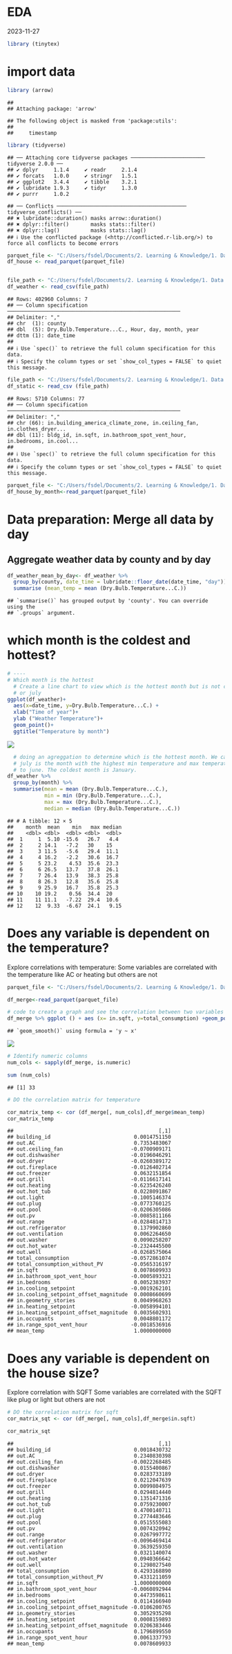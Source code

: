 EDA
================
2023-11-27

``` r
library (tinytex)
```

# import data

``` r
library (arrow)
```

    ## 
    ## Attaching package: 'arrow'

    ## The following object is masked from 'package:utils':
    ## 
    ##     timestamp

``` r
library (tidyverse)
```

    ## ── Attaching core tidyverse packages ──────────────────────── tidyverse 2.0.0 ──
    ## ✔ dplyr     1.1.4     ✔ readr     2.1.4
    ## ✔ forcats   1.0.0     ✔ stringr   1.5.1
    ## ✔ ggplot2   3.4.4     ✔ tibble    3.2.1
    ## ✔ lubridate 1.9.3     ✔ tidyr     1.3.0
    ## ✔ purrr     1.0.2

    ## ── Conflicts ────────────────────────────────────────── tidyverse_conflicts() ──
    ## ✖ lubridate::duration() masks arrow::duration()
    ## ✖ dplyr::filter()       masks stats::filter()
    ## ✖ dplyr::lag()          masks stats::lag()
    ## ℹ Use the conflicted package (<http://conflicted.r-lib.org/>) to force all conflicts to become errors

``` r
parquet_file <- "C:/Users/fsdel/Documents/2. Learning & Knowledge/1. Data Analytics/Data Science - Masters/Courses/Fall 23/IDS/Final Project/Cleaned Files/Energy Data divided by day by category.parquet"
df_house <- read_parquet(parquet_file)


file_path <- "C:/Users/fsdel/Documents/2. Learning & Knowledge/1. Data Analytics/Data Science - Masters/Courses/Fall 23/IDS/Final Project/Cleaned Files/Weather Data Cleaned.csv"
df_weather <- read_csv(file_path)
```

    ## Rows: 402960 Columns: 7
    ## ── Column specification ────────────────────────────────────────────────────────
    ## Delimiter: ","
    ## chr  (1): county
    ## dbl  (5): Dry.Bulb.Temperature...C., Hour, day, month, year
    ## dttm (1): date_time
    ## 
    ## ℹ Use `spec()` to retrieve the full column specification for this data.
    ## ℹ Specify the column types or set `show_col_types = FALSE` to quiet this message.

``` r
file_path <- "C:/Users/fsdel/Documents/2. Learning & Knowledge/1. Data Analytics/Data Science - Masters/Courses/Fall 23/IDS/Final Project/Cleaned Files/Static House Data Cleaned.csv"
df_static <- read_csv (file_path)
```

    ## Rows: 5710 Columns: 77
    ## ── Column specification ────────────────────────────────────────────────────────
    ## Delimiter: ","
    ## chr (66): in.building_america_climate_zone, in.ceiling_fan, in.clothes_dryer...
    ## dbl (11): bldg_id, in.sqft, in.bathroom_spot_vent_hour, in.bedrooms, in.cool...
    ## 
    ## ℹ Use `spec()` to retrieve the full column specification for this data.
    ## ℹ Specify the column types or set `show_col_types = FALSE` to quiet this message.

``` r
parquet_file <- "C:/Users/fsdel/Documents/2. Learning & Knowledge/1. Data Analytics/Data Science - Masters/Courses/Fall 23/IDS/Final Project/Cleaned Files/Energy Data divided by month by category.parquet"
df_house_by_month<-read_parquet(parquet_file)
```

# Data preparation: Merge all data by day

## Aggregate weather data by county and by day

``` r
df_weather_mean_by_day<- df_weather %>%
  group_by(county, date_time = lubridate::floor_date(date_time, "day")) %>%
  summarise (mean_temp = mean (Dry.Bulb.Temperature...C.))
```

    ## `summarise()` has grouped output by 'county'. You can override using the
    ## `.groups` argument.

# which month is the coldest and hottest?

``` r
# ----
# Which month is the hottest
  # Create a line chart to view which is the hottest month but is not clear if june
  # or july
ggplot(df_weather)+ 
  aes(x=date_time, y=Dry.Bulb.Temperature...C.) +
  xlab("Time of year")+
  ylab ("Weather Temperature")+
  geom_point()+
  ggtitle("Temperature by month")
```

![](3.-EDA-and-Analysis_files/figure-gfm/unnamed-chunk-4-1.png)<!-- -->

``` r
  # doing an agreggation to determine which is the hottest month. We can see that
  # july is the month with the highest min temperature and max temperature compared 
  # to june. The coldest month is January.
df_weather %>%
  group_by(month) %>% 
  summarise(mean = mean (Dry.Bulb.Temperature...C.),
            min = min (Dry.Bulb.Temperature...C.),
            max = max (Dry.Bulb.Temperature...C.),
            median = median (Dry.Bulb.Temperature...C.))
```

    ## # A tibble: 12 × 5
    ##    month  mean    min   max median
    ##    <dbl> <dbl>  <dbl> <dbl>  <dbl>
    ##  1     1  5.10 -15.6   26.7   4.4 
    ##  2     2 14.1   -7.2   30    15   
    ##  3     3 11.5   -5.6   29.4  11.1 
    ##  4     4 16.2   -2.2   30.6  16.7 
    ##  5     5 23.2    4.53  35.6  23.3 
    ##  6     6 26.5   13.7   37.8  26.1 
    ##  7     7 26.4   13.9   38.3  25.8 
    ##  8     8 26.3   12.8   35.6  25.8 
    ##  9     9 25.9   16.7   35.8  25.3 
    ## 10    10 19.2    0.56  34.4  20   
    ## 11    11 11.1   -7.22  29.4  10.6 
    ## 12    12  9.33  -6.67  24.1   9.15

# Does any variable is dependent on the temperature?

Explore correlations with temperature: Some variables are correlated
with the temperature like AC or heating but others are not

``` r
parquet_file <- "C:/Users/fsdel/Documents/2. Learning & Knowledge/1. Data Analytics/Data Science - Masters/Courses/Fall 23/IDS/Final Project/EDA/All data merged by day.parquet"

df_merge<-read_parquet(parquet_file)

# code to create a graph and see the correlation between two variables
df_merge %>% ggplot () + aes (x= in.sqft, y=total_consumption) +geom_point() + geom_smooth(method="lm", se=TRUE)
```

    ## `geom_smooth()` using formula = 'y ~ x'

![](3.-EDA-and-Analysis_files/figure-gfm/unnamed-chunk-5-1.png)<!-- -->

``` r
# Identify numeric columns
num_cols <- sapply(df_merge, is.numeric)

sum (num_cols)
```

    ## [1] 33

``` r
# DO the correlation matrix for temperature

cor_matrix_temp <- cor (df_merge[, num_cols],df_merge$mean_temp)
cor_matrix_temp
```

    ##                                               [,1]
    ## building_id                           0.0014751150
    ## out.AC                                0.7353483067
    ## out.ceiling_fan                      -0.0700909171
    ## out.dishwasher                       -0.0196046291
    ## out.dryer                            -0.0260389172
    ## out.fireplace                        -0.0126402714
    ## out.freezer                           0.0632151854
    ## out.grill                            -0.0116617141
    ## out.heating                          -0.6235426240
    ## out.hot_tub                           0.0228091867
    ## out.light                            -0.1005146374
    ## out.plug                             -0.0773760125
    ## out.pool                             -0.0206305086
    ## out.pv                               -0.0085811166
    ## out.range                            -0.0284814713
    ## out.refrigerator                      0.1379902860
    ## out.ventilation                       0.0062264650
    ## out.washer                            0.0090258207
    ## out.hot_water                        -0.2324445500
    ## out.well                             -0.0268575064
    ## total_consumption                    -0.0572861074
    ## total_consumption_without_PV         -0.0565316197
    ## in.sqft                               0.0078609933
    ## in.bathroom_spot_vent_hour           -0.0005893321
    ## in.bedrooms                           0.0052383937
    ## in.cooling_setpoint                  -0.0019262101
    ## in.cooling_setpoint_offset_magnitude  0.0008660699
    ## in.geometry_stories                   0.0049968263
    ## in.heating_setpoint                  -0.0058994101
    ## in.heating_setpoint_offset_magnitude  0.0035602931
    ## in.occupants                          0.0048801172
    ## in.range_spot_vent_hour              -0.0018536916
    ## mean_temp                             1.0000000000

# Does any variable is dependent on the house size?

Explore correlation with SQFT Some variables are correlated with the
SQFT like plug or light but others are not

``` r
# DO the correlation matrix for sqft
cor_matrix_sqt <- cor (df_merge[, num_cols],df_merge$in.sqft)

cor_matrix_sqt
```

    ##                                               [,1]
    ## building_id                           0.0018430732
    ## out.AC                                0.2340830398
    ## out.ceiling_fan                      -0.0022268485
    ## out.dishwasher                        0.0155400867
    ## out.dryer                             0.0283733189
    ## out.fireplace                         0.0212047639
    ## out.freezer                           0.0099804975
    ## out.grill                             0.0294814440
    ## out.heating                           0.1351471316
    ## out.hot_tub                           0.0759230007
    ## out.light                             0.4700140711
    ## out.plug                              0.2774483646
    ## out.pool                              0.0515555083
    ## out.pv                                0.0074320942
    ## out.range                             0.0267997772
    ## out.refrigerator                     -0.0096469414
    ## out.ventilation                       0.3639259350
    ## out.washer                            0.0321140074
    ## out.hot_water                         0.0940366642
    ## out.well                              0.1298027540
    ## total_consumption                     0.4293168890
    ## total_consumption_without_PV          0.4331211059
    ## in.sqft                               1.0000000000
    ## in.bathroom_spot_vent_hour           -0.0060892944
    ## in.bedrooms                           0.4473598611
    ## in.cooling_setpoint                   0.0114166940
    ## in.cooling_setpoint_offset_magnitude -0.0106200765
    ## in.geometry_stories                   0.3052935298
    ## in.heating_setpoint                   0.0008159893
    ## in.heating_setpoint_offset_magnitude  0.0206383446
    ## in.occupants                          0.1796899550
    ## in.range_spot_vent_hour               0.0061337793
    ## mean_temp                             0.0078609933

